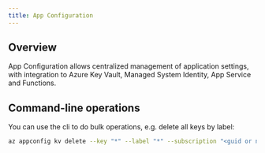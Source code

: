 ```yaml
---
title: App Configuration
---
```


## Overview

App Configuration allows centralized management of application settings, with integration to Azure Key Vault, Managed System Identity, App Service and Functions.

## Command-line operations

You can use the cli to do bulk operations, e.g. delete all keys by label:

```bash
az appconfig kv delete --key "*" --label "*" --subscription "<guid or name>" --name "app-config-resource-name"
```
